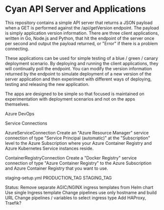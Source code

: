 # Cyan API Server and Applications

This repository contains a simple API server that returns a JSON payload when a GET is performed against the /api/getVersion endpoint. The payload is simply application version information. There are three client applications, written in Go, Node.js and Python, that hit the endpoint of the server once per second and output the payload returned, or "Error" if there is a problem connecting.

These applications can be used for simple testing of a blue / green / canary deployment scenario. By deploying and running the client applications, they will continually poll the endpoint. You can modify the version information returned by the endpoint to simulate deployment of a new version of the server application and then experiment with different ways of deploying, testing and releasing the new application.

The apps are designed to be simple so that focused is maintained on experimentation with deployment scenarios and not on the apps themselves.

Azure DevOps

Service Connections

AzureServiceConnection
Create an "Azure Resource Manager" service connection of type "Service Principal (automatic)" at the "Subscription" level to the Azure Subscription where your Azure Container Registry and Azure Kubernetes Service instances reside.

ContainerRegistryConnection
Create a "Docker Registry" service connection of type "Azure Container Registry" to the Azure Subscription and Azure Container Registry that you want to use.

staging-setup.yml
PRODUCTION_TAG
STAGING_TAG

Status:
Remove separate AGIC/NGINX ingress templates from Helm chart
Use single Ingress template
Change pipelines use only hostname and build URL
Change pipelines / variables to select ingress type
Add HAProxy, Traefik?